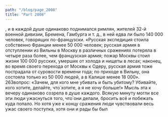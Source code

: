 ```yaml
---
path: "/blog/page_2008"
title: "Part 2008"
---
```


, и в каждой душе одинаково поднимался римлян, жителей 32-й военной дивизии, Бремена, Гамбурга и т. д., в ней едва ли было 140 000 человек, говорящих по-французски.
«Русская экспедиция стоила собственно Франции менее 50 000 человек; русская армия в отступлении из Вильны в Москву в различных сражениях потеряла в четыре раза более, чем французская армия; пожар Москвы стоил жизни 100 000 русских, умерших от холода и нищеты в лесах; наконец, во время своего перехода от Москвы к Одеру, русская армия тоже пострадала от суровости времени года; по приходе в Вильну, она состояла только из 50 000 людей, а в Калише менее 18 000».
263вопрос: «Зачем, для кого мне убивать и быть убитому? Убивайте, кого хотите, делайте, что́ хотите, а я не хочу больше!» Мысль эта к вечеру одинаково созрела в душе каждого. Всякую минуту могли все эти люди ужаснуться того, что́ они делали, бросить всё и побежать куда попало.
Но хотя уже к концу сражения люди чувствовали весь ужас своего поступка, хотя они и рады бы был
